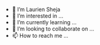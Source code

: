 - 🔭 I’m Laurien Sheja
- 👀 I’m interested in ...
- 🌱 I’m currently learning ...
- 💞️ I’m looking to collaborate on ...
- 📫 How to reach me ...




